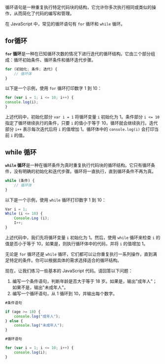 循环语句是一种重复执行特定代码块的结构，它允许你多次执行相同或类似的操作，从而简化了代码的编写和管理。

在 JavaScript 中，常见的循环语句有 `for` 循环和 `while` 循环。

## for循环
**`for` 循环**是一种在已知循环次数的情况下进行迭代的循环结构。它由三个部分组成：循环初始条件、循环条件和循环迭代步骤。

```JavaScript
for (初始化; 条件; 迭代) {
    // 循环体
}
```
以下是一个示例，使用 `for` 循环打印数字 1 到 10：

```Javascript
for (var i = 1; i <= 10; i++) {
console.log(i);
}
```
上述代码中，初始化部分 `var i = 1` 将循环变量 `i` 初始化为 1。条件部分 `i <= 10` 指定了循环继续执行的条件，只要 `i` 的值小于等于 10，循环就会继续执行。迭代部分 `i++` 表示每次迭代后将 `i` 的值增加 1。循环体中的 `console.log(i)` 会打印当前 `i` 的值。

## while 循环
**`while` 循环**是一种在循环条件为真时重复执行代码块的循环结构。它只有循环条件，没有明确的初始化和迭代步骤。循环将一直执行，直到循环条件不再为真。

```Javascript
while (条件) {
    // 循环体
}
```
以下是一个示例，使用 `while` 循环打印数字 1 到 10：

```Javascript
Var i = 1;
While (i <= 10) {
    Console.Log (i);
    I++;
}
```
上述代码中，我们先将循环变量 `i` 初始化为 1。然后，使用 `while` 循环来检查 `i` 的值是否小于等于 10，如果是，则执行循环体中的代码，并将 `i` 的值增加 1。

无论是 `for` 循环还是 `while` 循环，它们都可以让你重复执行一系列操作，直到满足特定的条件。你可以根据具体的需求选择适合的循环结构。



现在，让我们练习一些基本的 JavaScript 代码。请回答以下问题：

1.  编写一个条件语句，判断年龄是否大于等于 18 岁。如果是，输出"成年人"；如果不是，输出"未成年人"。
2.  编写一个循环语句，从 1 循环到 10，并输出每个数字。


```javascript
#条件语句

if (age >= 18) { 
	console.log("成年人"); 
} else { 
	console.log("未成年人"); 
}

#循环语句

for (var i = 1; i <= 10; i++) {
	console.log(i);
}

```

